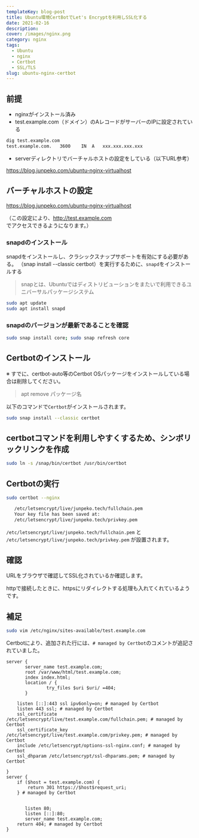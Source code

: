 ```yaml
---
templateKey: blog-post
title: Ubuntu環境CertBotでLet's Encryptを利用しSSL化する
date: 2021-02-16
description:
cover: /images/nginx.png
category: nginx
tags:
  - Ubuntu
  - nginx
  - Certbot
  - SSL/TLS
slug: ubuntu-nginx-certbot
---
```


## 前提

- nginxがインストール済み
- test.example.com（ドメイン）のAレコードがサーバーのIPに設定されている

```bash
dig test.example.com
test.example.com.	3600	IN	A	xxx.xxx.xxx.xxx
```

- serverディレクトリでバーチャルホストの設定をしている（以下URL参考）

<https://blog.junpeko.com/ubuntu-nginx-virtualhost>

## バーチャルホストの設定

<https://blog.junpeko.com/ubuntu-nginx-virtualhost>

（この設定により、<http://test.example.com>でアクセスできるようになります。）

### snapdのインストール

snapdをインストールし、クラシックスナップサポートを有効にする必要がある。
（snap install --classic certbot）を実行するために、`snapd`をインストールする

> snapとは、Ubuntuではディストリビューションをまたいで利用できるユニバーサルパッケージシステム

```bash
sudo apt update
sudo apt install snapd
```

### snapdのバージョンが最新であることを確認
```bash
sudo snap install core; sudo snap refresh core
```

## Certbotのインストール 

※ すでに、certbot-auto等のCertbot OSパッケージをインストールしている場合は削除してください。

> apt remove パッケージ名

以下のコマンドで`Certbot`がインストールされます。

```bash
sudo snap install --classic certbot
```

## certbotコマンドを利用しやすくするため、シンボリックリンクを作成

```bash
sudo ln -s /snap/bin/certbot /usr/bin/certbot
```

## Certbotの実行

```bash
sudo certbot --nginx
```

```bash
   /etc/letsencrypt/live/junpeko.tech/fullchain.pem
   Your key file has been saved at:
   /etc/letsencrypt/live/junpeko.tech/privkey.pem
```

`/etc/letsencrypt/live/junpeko.tech/fullchain.pem`
と
`/etc/letsencrypt/live/junpeko.tech/privkey.pem`
が設置されます。

## 確認

URLをブラウザで確認してSSL化されているか確認します。

httpで接続したときに、httpsにリダイレクトする処理も入れてくれているようです。

## 補足

```bash
sudo vim /etc/nginx/sites-available/test.example.com
```

Certbotにより、追加された行には、`# managed by Certbot`のコメントが追記されていました。
```test
server {
       server_name test.example.com;
       root /var/www/html/test.example.com;
       index index.html;
       location / {
               try_files $uri $uri/ =404;
       }

    listen [::]:443 ssl ipv6only=on; # managed by Certbot
    listen 443 ssl; # managed by Certbot
    ssl_certificate /etc/letsencrypt/live/test.example.com/fullchain.pem; # managed by Certbot
    ssl_certificate_key /etc/letsencrypt/live/test.example.com/privkey.pem; # managed by Certbot
    include /etc/letsencrypt/options-ssl-nginx.conf; # managed by Certbot
    ssl_dhparam /etc/letsencrypt/ssl-dhparams.pem; # managed by Certbot

}
server {
    if ($host = test.example.com) {
        return 301 https://$host$request_uri;
    } # managed by Certbot


       listen 80;
       listen [::]:80;
       server_name test.example.com;
    return 404; # managed by Certbot
}
```




